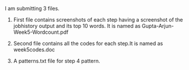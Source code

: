 I am submitting 3 files.

1) First file contains screenshots of each step having a screenshot of the jobhistory output and its top 10 words. It is named as Gupta-Arjun-Week5-Wordcount.pdf

2) Second file contains all the codes for each step.It is named as week5codes.doc

3) A patterns.txt file for step 4 pattern.
